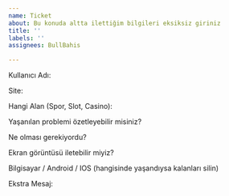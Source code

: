 ```yaml
---
name: Ticket
about: Bu konuda altta ilettiğim bilgileri eksiksiz giriniz
title: ''
labels: ''
assignees: BullBahis

---
```


Kullanıcı Adı: 


Site: 


Hangi Alan (Spor, Slot, Casino): 


Yaşanılan problemi özetleyebilir misiniz? 



Ne olması gerekiyordu? 



Ekran görüntüsü iletebilir miyiz? 



Bilgisayar / Android / IOS (hangisinde yaşandıysa kalanları silin)




Ekstra Mesaj:
